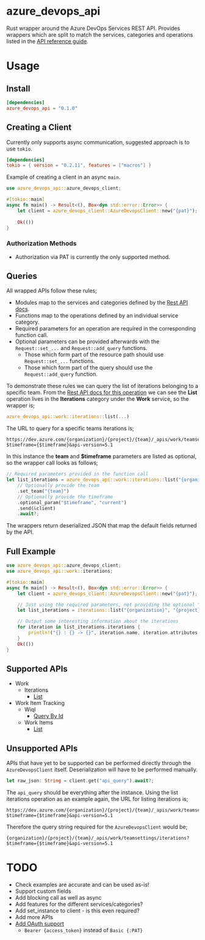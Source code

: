 # azure_devops_api
Rust wrapper around the Azure DevOps Services REST API. Provides wrappers which are split to match the services, categories and operations listed in the [API reference guide](https://docs.microsoft.com/en-us/rest/api/azure/devops/?view=azure-devops-rest-5.1).

# Usage
## Install

```toml
[dependencies]
azure_devops_api = "0.1.0"
```

## Creating a Client
Currently only supports async communication, suggested approach is to use `tokio`.
```toml
[dependencies]
tokio = { version = "0.2.11", features = ["macros"] } 
```
Example of creating a client in an async `main`.
```rust
use azure_devops_api::azure_devops_client;

#[tokio::main]
async fn main() -> Result<(), Box<dyn std::error::Error>> {
    let client = azure_devops_client::AzureDevopsClient::new("{pat}");
    
    Ok(())
}
```
### Authorization Methods
- Authorization via PAT is currently the only supported method.

## Queries
All wrapped APIs follow these rules;
- Modules map to the services and categories defined by the [Rest API docs](https://docs.microsoft.com/en-us/rest/api/azure/devops/?view=azure-devops-rest-5.1).
- Functions map to the operations defined by an individual service category.
- Required parameters for an operation are required in the corresponding function call.
- Optional parameters can be provided afterwards with the `Request::set_...` and `Request::add_query` functions.
  - Those which form part of the resource path should use `Request::set_...` functions.
  - Those which form part of the query should use the `Request::add_query` function.

To demonstrate these rules we can query the list of iterations belonging to a specific team. From the [Rest API docs for this operation](https://docs.microsoft.com/en-us/rest/api/azure/devops/work/iterations/list?view=azure-devops-rest-5.1) we can see the **List** operation lives in the **Iterations** category under the **Work** service, so the wrapper is;
```rust
azure_devops_api::work::iterations::list(...)
```
The URL to query for a specific teams iterations is;
```
https://dev.azure.com/{organization}/{project}/{team}/_apis/work/teamsettings/iterations?$timeframe={$timeframe}&api-version=5.1
```
In this instance the **team** and **$timeframe** parameters are listed as optional, so the wrapper call looks as follows;
```rust
// Required parameters provided in the function call
let list_iterations = azure_devops_api::work::iterations::list("{organization}", "{project}")
    // Optionally provide the team
    .set_team("{team}")
    // Optionally provide the timeframe
    .optional_param("$timeframe", "current")
    .send(&client)
    .await?;
```
The wrappers return deserialized JSON that map the default fields returned by the API.
## Full Example
```rust
use azure_devops_api::azure_devops_client;
use azure_devops_api::work::iterations;

#[tokio::main]
async fn main() -> Result<(), Box<dyn std::error::Error>> {
    let client = azure_devops_client::AzureDevopsClient::new("{pat}");

    // Just using the required parameters, not providing the optional "team" and "timeframe" parameters
    let list_iterations = iterations::list("{organization}", "{project}").send(&client).await?;

    // Output some interesting information about the iterations
    for iteration in list_iterations.iterations {
        println!("{} : {} -> {}", iteration.name, iteration.attributes.start_date, iteration.attributes.finish_date);
    }
    Ok(())
}
```
## Supported APIs
- Work
  - Iterations
    - [List](https://docs.microsoft.com/en-us/rest/api/azure/devops/work/iterations/list?view=azure-devops-rest-5.1)
- Work Item Tracking
  - Wiql
    - [Query By Id](https://docs.microsoft.com/en-us/rest/api/azure/devops/wit/wiql/query%20by%20id?view=azure-devops-rest-5.1)
  - Work Items
    - [List](https://docs.microsoft.com/en-us/rest/api/azure/devops/wit/work%20items/list?view=azure-devops-rest-5.1)
## Unsupported APIs
APIs that have yet to be supported can be performed directly through the `AzureDevopsClient` itself. Deserialization will have to be performed manually.
```rust
let raw_json: String = client.get("api_query").await?;
```
The `api_query` should be everything after the instance. Using the list iterations operation as an example again, the URL for listing iterations is;
```
https://dev.azure.com/{organization}/{project}/{team}/_apis/work/teamsettings/iterations?$timeframe={$timeframe}&api-version=5.1
```
Therefore the query string required for the `AzureDevopsClient` would be;
```
{organization}/{project}/{team}/_apis/work/teamsettings/iterations?$timeframe={$timeframe}&api-version=5.1
```

# TODO
- Check examples are accurate and can be used as-is!
- Support custom fields
- Add blocking call as well as async
- Add features for the different services/categories?
- Add set_instance to client - is this even required?
- Add more APIs
- [Add OAuth support](https://docs.microsoft.com/en-us/azure/devops/integrate/get-started/authentication/oauth?view=azure-devops)
  - `Bearer {access_token}` instead of `Basic {:PAT}`